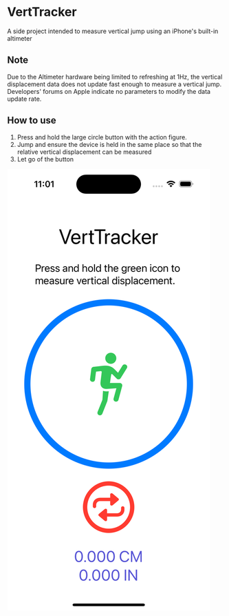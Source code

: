 # VertTracker
A side project intended to measure vertical jump using an iPhone's built-in altimeter

## Note
Due to the Altimeter hardware being limited to refreshing at 1Hz, the vertical displacement data does not update fast enough to measure a vertical jump. Developers' forums on Apple indicate no parameters to modify the data update rate.

## How to use

1. Press and hold the large circle button with the action figure.
2. Jump and ensure the device is held in the same place so that the relative vertical displacement can be measured
3. Let go of the button

![Image of VertTracker](https://github.com/awong503/VertTracker/blob/main/VertTracker.png)
